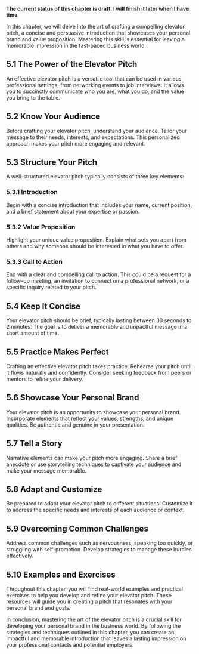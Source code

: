 **The current status of this chapter is draft. I will finish it later when I have time**

In this chapter, we will delve into the art of crafting a compelling elevator pitch, a concise and persuasive introduction that showcases your personal brand and value proposition. Mastering this skill is essential for leaving a memorable impression in the fast-paced business world.

5.1 The Power of the Elevator Pitch
-----------------------------------

An effective elevator pitch is a versatile tool that can be used in various professional settings, from networking events to job interviews. It allows you to succinctly communicate who you are, what you do, and the value you bring to the table.

5.2 Know Your Audience
----------------------

Before crafting your elevator pitch, understand your audience. Tailor your message to their needs, interests, and expectations. This personalized approach makes your pitch more engaging and relevant.

5.3 Structure Your Pitch
------------------------

A well-structured elevator pitch typically consists of three key elements:

### 5.3.1 Introduction

Begin with a concise introduction that includes your name, current position, and a brief statement about your expertise or passion.

### 5.3.2 Value Proposition

Highlight your unique value proposition. Explain what sets you apart from others and why someone should be interested in what you have to offer.

### 5.3.3 Call to Action

End with a clear and compelling call to action. This could be a request for a follow-up meeting, an invitation to connect on a professional network, or a specific inquiry related to your pitch.

5.4 Keep It Concise
-------------------

Your elevator pitch should be brief, typically lasting between 30 seconds to 2 minutes. The goal is to deliver a memorable and impactful message in a short amount of time.

5.5 Practice Makes Perfect
--------------------------

Crafting an effective elevator pitch takes practice. Rehearse your pitch until it flows naturally and confidently. Consider seeking feedback from peers or mentors to refine your delivery.

5.6 Showcase Your Personal Brand
--------------------------------

Your elevator pitch is an opportunity to showcase your personal brand. Incorporate elements that reflect your values, strengths, and unique qualities. Be authentic and genuine in your presentation.

5.7 Tell a Story
----------------

Narrative elements can make your pitch more engaging. Share a brief anecdote or use storytelling techniques to captivate your audience and make your message memorable.

5.8 Adapt and Customize
-----------------------

Be prepared to adapt your elevator pitch to different situations. Customize it to address the specific needs and interests of each audience or context.

5.9 Overcoming Common Challenges
--------------------------------

Address common challenges such as nervousness, speaking too quickly, or struggling with self-promotion. Develop strategies to manage these hurdles effectively.

5.10 Examples and Exercises
---------------------------

Throughout this chapter, you will find real-world examples and practical exercises to help you develop and refine your elevator pitch. These resources will guide you in creating a pitch that resonates with your personal brand and goals.

In conclusion, mastering the art of the elevator pitch is a crucial skill for developing your personal brand in the business world. By following the strategies and techniques outlined in this chapter, you can create an impactful and memorable introduction that leaves a lasting impression on your professional contacts and potential employers.
